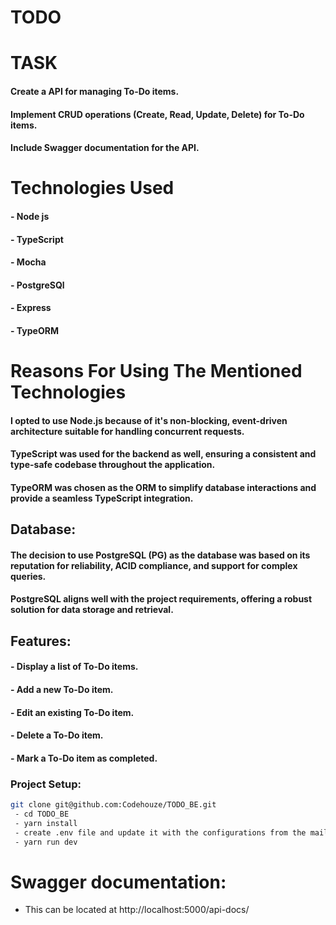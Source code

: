 # TODO

# TASK
#### Create a API for managing To-Do items.
#### Implement CRUD operations (Create, Read, Update, Delete) for To-Do items.
#### Include Swagger documentation for the API. 

# Technologies Used
#### - Node js
#### - TypeScript
#### - Mocha
#### - PostgreSQl
#### - Express
#### - TypeORM

# Reasons For Using The Mentioned Technologies
#### I opted to use Node.js because of it's non-blocking, event-driven architecture suitable for handling concurrent requests. 
#### TypeScript was used for the backend as well, ensuring a consistent and type-safe codebase throughout the application. 
#### TypeORM was chosen as the ORM to simplify database interactions and provide a seamless TypeScript integration.

## Database:
#### The decision to use PostgreSQL (PG) as the database was based on its reputation for reliability, ACID compliance, and support for complex queries. 
#### PostgreSQL aligns well with the project requirements, offering a robust solution for data storage and retrieval.


## Features:
#### - Display a list of To-Do items.
#### - Add a new To-Do item.
#### - Edit an existing To-Do item.
#### - Delete a To-Do item.
#### - Mark a To-Do item as completed.


### Project Setup:
```bash
git clone git@github.com:Codehouze/TODO_BE.git
 - cd TODO_BE
 - yarn install
 - create .env file and update it with the configurations from the mail..
 - yarn run dev
```

# Swagger documentation:
- This can be located at http://localhost:5000/api-docs/
